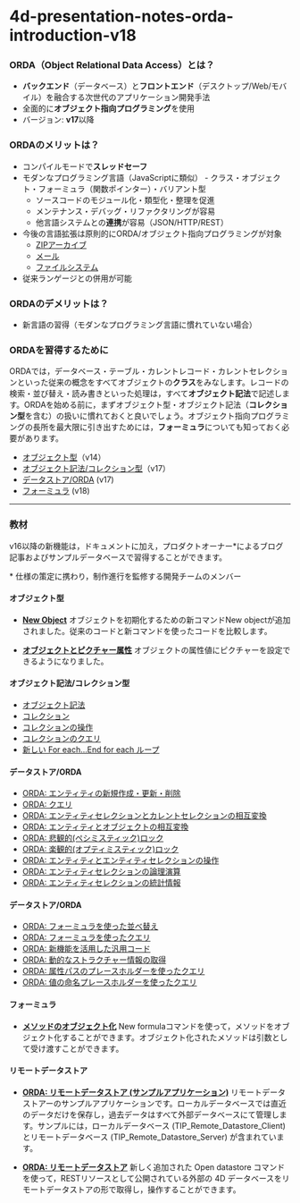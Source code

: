 # 4d-presentation-notes-orda-introduction-v18

### ORDA（Object Relational Data Access）とは？

* **バックエンド**（データベース）と**フロントエンド**（デスクトップ/Web/モバイル）を融合する次世代のアプリケーション開発手法
* 全面的に**オブジェクト指向プログラミング**を使用
* バージョン: **v17**以降

### ORDAのメリットは？

* コンパイルモードで**スレッドセーフ**
* モダンなプログラミング言語（JavaScriptに類似） - クラス・オブジェクト・フォーミュラ（関数ポインター）・バリアント型
  * ソースコードのモジュール化・類型化・整理を促進
  * メンテナンス・デバッグ・リファクタリングが容易
  * 他言語システムとの**連携**が容易（JSON/HTTP/REST）
* 今後の言語拡張は原則的にORDA/オブジェクト指向プログラミングが対象
  * [ZIPアーカイブ](https://doc.4d.com/4Dv18/4D/18/About-ZIP-Archives.300-4679649.ja.html)
  * [メール](https://doc.4d.com/4Dv18/4D/18/Mail.302-4504492.ja.html)
  * [ファイルシステム](https://doc.4d.com/4Dv18/4D/18/File-and-folder-object-pathnames.300-4506091.ja.html)
* 従来ランゲージとの併用が可能

### ORDAのデメリットは？

* 新言語の習得（モダンなプログラミング言語に慣れていない場合）

### ORDAを習得するために

ORDAでは，データベース・テーブル・カレントレコード・カレントセレクションといった従来の概念をすべてオブジェクトの**クラス**をみなします。レコードの検索・並び替え・読み書きといった処理は，すべて**オブジェクト記法**で記述します。ORDAを始める前に，まずオブジェクト型・オブジェクト記法（**コレクション型**を含む）の扱いに慣れておくと良いでしょう。オブジェクト指向プログラミングの長所を最大限に引き出すためには，**フォーミュラ**についても知っておく必要があります。

* [オブジェクト型](https://doc.4d.com/4Dv18/4D/18/Structure-of-4D-language-objects.300-4505646.ja.html)（v14）
* [オブジェクト記法/コレクション型](https://doc.4d.com/4Dv18/4D/18/Using-object-notation.300-4505639.ja.html)（v17）
* [データストア/ORDA](https://doc.4d.com/4Dv18/4D/18/Datastores.300-4575757.ja.html) (v17)
* [フォーミュラ](https://doc.4d.com/4Dv18/4D/18/Formula.301-4505749.ja.html) (v18)

---

### 教材

v16以降の新機能は，ドキュメントに加え，プロダクトオーナー\*によるブログ記事およびサンプルデータベースで習得することができます。

\* 仕様の策定に携わり，制作進行を監修する開発チームのメンバー

#### オブジェクト型

* **[New Object](https://github.com/4D-JP/HDI/releases/download/16r3/HDI_NewObject.zip)** オブジェクトを初期化するための新コマンドNew objectが追加されました。従来のコードと新コマンドを使ったコードを比較します。

* **[オブジェクトとピクチャー属性](https://github.com/4D-JP/HDI/releases/download/16r4/HDI_PictureObjectAttribute.zip)** オブジェクトの属性値にピクチャーを設定できるようになりました。

#### オブジェクト記法/コレクション型

* [オブジェクト記法](https://github.com/4D-JP/HDI/releases/download/16r4/HDI_ObjectNotationDatasource.zip)
* [コレクション](https://github.com/4D-JP/HDI/releases/download/16r4/HDI_UseCollections.zip)
* [コレクションの操作](https://github.com/4D-JP/HDI/releases/download/16r6/HDI_Collection_Members.zip)
* [コレクションのクエリ](https://github.com/4D-JP/HDI/releases/download/16r6/HDI_Collection_Query.zip)
* [新しい For each…End for each ループ](https://github.com/4D-JP/HDI/releases/download/17/HDI_ForEach.zip)

#### データストア/ORDA

* [ORDA: エンティティの新規作成・更新・削除](https://github.com/4D-JP/HDI/releases/download/17/HDI_ORDA_CRUD.zip)
* [ORDA: クエリ](https://github.com/4D-JP/HDI/releases/download/17/HDI_ORDA_Query.zip)
* [ORDA: エンティティセレクションとカレントセレクションの相互変換](https://github.com/4D-JP/HDI/releases/download/17/HDI_ORDA_Current_Selection_Bridge.zip)
* [ORDA: エンティティとオブジェクトの相互変換](https://github.com/4D-JP/HDI/releases/download/17/HDI_ORDA_Objects_And_Collections.zip)
* [ORDA: 悲観的(ペシミスティック)ロック](https://github.com/4D-JP/HDI/releases/download/17/HDI_ORDA_Pessimistic_Lock.zip)
* [ORDA: 楽観的(オプティミスティック)ロック](https://github.com/4D-JP/HDI/releases/download/17/HDI_ORDA_Optimistic_Lock.zip)
* [ORDA: エンティティとエンティティセレクションの操作](https://github.com/4D-JP/HDI/releases/download/17/HDI_ORDA_Handling_Entities.zip)
* [ORDA: エンティティセレクションの論理演算](https://github.com/4D-JP/HDI/releases/download/17/HDI_ORDA_Logical_Operators.zip)
* [ORDA: エンティティセレクションの統計情報](https://github.com/4D-JP/HDI/releases/download/17/HDI_ORDA_Statistics.zip)

#### データストア/ORDA

* [ORDA: フォーミュラを使った並べ替え](https://github.com/4D-JP/HDI/releases/download/17r6/HDI_Order_ByFormula.zip)
* [ORDA: フォーミュラを使ったクエリ](https://github.com/4D-JP/HDI/releases/download/17r6/HDI_Query_ByFormula.zip)
* [ORDA: 新機能を活用した汎用コード](https://github.com/4D-JP/HDI/releases/download/17r5/ORDA_Dynamic_Code.zip)
* [ORDA: 動的なストラクチャー情報の取得](https://github.com/4D-JP/HDI/releases/download/17r5/HDI_Database_Info.zip)
* [ORDA: 属性パスのプレースホルダーを使ったクエリ](https://github.com/4D-JP/HDI/releases/download/17r5/HDI_PlaceHolders_AttributePaths.zip)
* [ORDA: 値の命名プレースホルダーを使ったクエリ](https://github.com/4D-JP/HDI/releases/download/17r5/HDI_PlaceHolders_Values.zip)

#### フォーミュラ 

* **[メソッドのオブジェクト化](https://github.com/4D-JP/HDI/releases/download/17r3/HDI_NewFormula.zip)** New formulaコマンドを使って，メソッドをオブジェクト化することができます。オブジェクト化されたメソッドは引数として受け渡すことができます。

#### リモートデータストア

* **[ORDA: リモートデータストア (サンプルアプリケーション)](https://github.com/4D-JP/HDI/releases/download/18/TIP_Remote_Datastore.zip)** リモートデータストアーのサンプルアプリケーションです。ローカルデータベースでは直近のデータだけを保存し，過去データはすべて外部データベースにて管理します。サンプルには，ローカルデータベース (TIP_Remote_Datastore_Client) とリモートデータベース (TIP_Remote_Datastore_Server) が含まれています。

* **[ORDA: リモートデータストア](https://github.com/4D-JP/HDI/releases/download/18/HDI_Remote_Datastore.zip)** 新しく追加された Open datastore コマンドを使って，RESTリソースとして公開されている外部の 4D データベースをリモートデータストアの形で取得し，操作することができます。
